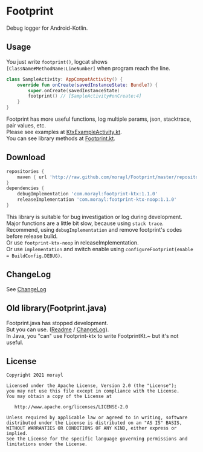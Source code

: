 # Footprint
Debug logger for Android-Kotlin.

Usage
-----

 You just write `footprint()`, logcat shows `[ClassName#MethodName:LineNumber]` when program reach the line.
 ```kotlin
 class SampleActivity: AppCompatActivity() {
     override fun onCreate(savedInstanceState: Bundle?) {
         super.onCreate(savedInstanceState)
         footprint() // [SampleActivity#onCreate:4]
     }
 }
 ```
 Footprint has more useful functions, log multiple params, json, stacktrace, pair values, etc.  
 Please see examples at [KtxExampleActivity.kt](/app/src/main/java/com/morayl/footprintexample/KtxExampleActivity.kt).  
 You can see library methods at [Footprint.kt](/footprint-ktx/src/main/java/com/morayl/footprintktx/Footprint.kt).

Download
--------

```groovy
repositories {
    maven { url 'http://raw.github.com/morayl/Footprint/master/repository' }
}
dependencies {
    debugImplementation 'com.morayl:footprint-ktx:1.1.0'
    releaseImplementation 'com.morayl:footprint-ktx-noop:1.1.0'
}
```
This library is suitable for bug investigation or log during development.  
Major functions are a little bit slow, because using `stack trace`.  
Recommend, using `debugImplementation` and remove footprint's codes before release build.   
Or use `footprint-ktx-noop` in releaseImplementation.   
Or use `implementation` and switch enable using `configureFootprint(enable = BuildConfig.DEBUG)`.   

ChangeLog
--------

 See [ChangeLog](./CHANGELOG.md)
 
Old library(Footprint.java)
---------------------------
Footprint.java has stopped development.  
But you can use. ([Readme](./README_for_java.md) / [ChangeLog](./CHANGELOG_for_java.md)).  
In Java, you "can" use Footprint-ktx to write FootprintKt.~ but it's not useful.

License
--------

    Copyright 2021 morayl

    Licensed under the Apache License, Version 2.0 (the "License");
    you may not use this file except in compliance with the License.
    You may obtain a copy of the License at

       http://www.apache.org/licenses/LICENSE-2.0

    Unless required by applicable law or agreed to in writing, software
    distributed under the License is distributed on an "AS IS" BASIS,
    WITHOUT WARRANTIES OR CONDITIONS OF ANY KIND, either express or implied.
    See the License for the specific language governing permissions and
    limitations under the License.
